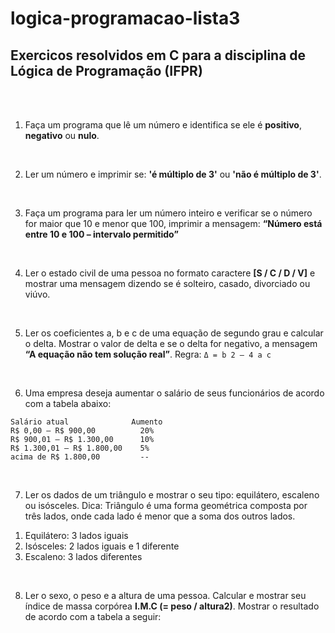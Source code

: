 # logica-programacao-lista3

Exercicos resolvidos em **C** para a disciplina de Lógica de Programação (IFPR)
-------------------------------------------------------------------------------
<br>
<br>

1. Faça um programa que lê um número e identifica se ele é **positivo**, **negativo** ou **nulo**.
<br>

2. Ler um número e imprimir se: **'é múltiplo de 3'** ou **'não é múltiplo de 3'**.
 <br>
 
3. Faça um programa para ler um número inteiro e verificar se o número for maior que 10 e menor que 100, imprimir a mensagem: **“Número está entre 10 e 100 – intervalo permitido”**
<br>

4. Ler o estado civil de uma pessoa no formato caractere **[S / C / D / V]** e mostrar uma mensagem dizendo se é solteiro, casado, divorciado ou viúvo.
<br>

5. Ler os coeficientes a, b e c de uma equação de segundo grau e calcular o delta. Mostrar o valor de delta e se o delta for negativo, a mensagem **“A equação não tem solução real”**. Regra:
```Δ = b 2 – 4 a c```
<br>

6. Uma empresa deseja aumentar o salário de seus funcionários de acordo com a tabela abaixo:

```
Salário atual              Aumento
R$ 0,00 – R$ 900,00          20%
R$ 900,01 – R$ 1.300,00      10%
R$ 1.300,01 – R$ 1.800,00    5%
acima de R$ 1.800,00         --
````
<br>

7. Ler os dados de um triângulo e mostrar o seu tipo: equilátero, escaleno ou isósceles. Dica: Triângulo é uma forma geométrica composta por três lados, onde cada lado é menor que a soma dos outros lados.
<ol>
  <li> Equilátero: 3 lados iguais
  <li> Isósceles: 2 lados iguais e 1 diferente
  <li> Escaleno: 3 lados diferentes
</ol>
<br>
 
8. Ler o sexo, o peso e a altura de uma pessoa. Calcular e mostrar seu índice de massa corpórea **I.M.C (= peso / altura2)**. Mostrar o resultado de acordo com a tabela a seguir:
